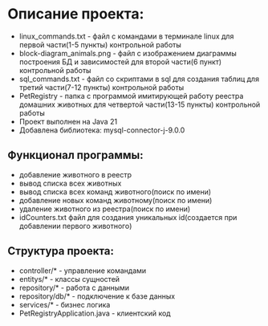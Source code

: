 # Описание проекта:
* linux_commands.txt - файл с командами в терминале linux для первой части(1-5 пункты) контрольной работы
* block-diagram_animals.png - файл с изображением диаграммы построения БД и зависимостей для второй части(6 пункт) контрольной работы
* sql_commands.txt - файл со скриптами в sql для создания таблиц для третий части(7-12 пункты) контрольной работы
* PetRegistry - папка с программой имитирующей работу реестра домашних животных для четвертой части(13-15 пункты) контрольной работы
* Проект выполнен на Java 21
* Добавлена библиотека: mysql-connector-j-9.0.0
## Функционал программы:
* добавление животного в реестр
* вывод списка всех животных
* вывод списка всех команд животного(поиск по имени)
* добавление новых команд животному(поиск по имени)
* удаление животного из реестра(поиск по имени)
* idCounters.txt файл для создания уникальных id(создается при добавлении первого животного)
## Структура проекта:
* controller/* - управление командами
* entitys/* - классы сущностей
* repository/* - работа с данными
* repository/db/* - подключение к базе данных
* services/* - бизнес логика
* PetRegistryApplication.java - клиентский код
